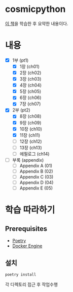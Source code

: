 # cosmicpython

[이 책](https://www.hanbit.co.kr/store/books/look.php?p_code=B9529701010)을 학습한 후 요약한 내용이다.

# 내용

- [x] 1부 (pt1)
    - [x] 1장 (ch01)
    - [x] 2장 (ch02)
    - [x] 3장 (ch03)
    - [x] 4장 (ch04)
    - [x] 5장 (ch05)
    - [x] 6장 (ch06)
    - [x] 7장 (ch07)
- [x] 2부 (pt2)
    - [x] 8장 (ch08)
    - [x] 9장 (ch09)
    - [x] 10장 (ch10)
    - [x] 11장 (ch11)
    - [ ] 12장 (ch12)
    - [ ] 13장 (ch13)
    - [ ] 에필로그 (ch14)
- [ ] 부록 (appendix)
    - [ ] Appendix A (01)
    - [ ] Appendix B (02)
    - [ ] Appendix C (03)
    - [ ] Appendix D (04)
    - [ ] Appendix E (05)

# 학습 따라하기

## Prerequisites

- [Poetry](https://python-poetry.org/)
- [Docker Engine](https://docs.docker.com/get-docker/)

## 설치

```shell
poetry install
```

각 디렉토리 접근 후 작업수행
